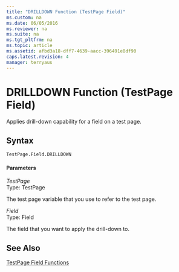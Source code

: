 ```yaml
---
title: "DRILLDOWN Function (TestPage Field)"
ms.custom: na
ms.date: 06/05/2016
ms.reviewer: na
ms.suite: na
ms.tgt_pltfrm: na
ms.topic: article
ms.assetid: afbd3a18-dff7-4639-aacc-396491e8df90
caps.latest.revision: 4
manager: terryaus
---
```

# DRILLDOWN Function (TestPage Field)
Applies drill\-down capability for a field on a test page.  
  
## Syntax  
  
```  
TestPage.Field.DRILLDOWN  
```  
  
#### Parameters  
 *TestPage*  
 Type: TestPage  
  
 The test page variable that you use to refer to the test page.  
  
 *Field*  
 Type: Field  
  
 The field that you want to apply the drill\-down to.  
  
## See Also  
 [TestPage Field Functions](../dynamics-nav/TestPage-Field-Functions.md)